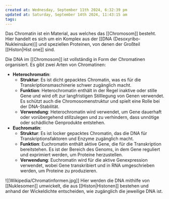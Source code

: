 ```yaml
---
created at: Wednesday, September 11th 2024, 6:32:39 pm
updated at: Saturday, September 14th 2024, 11:43:15 am
tags: 
---
```

Das Chromatin ist ein Material, aus welches das [[Chromosom]] besteht.
Hier handelt es sich um ein Komplex aus der [[DNA (Desoxyribo-Nukleinsäure)]] und speziellen Proteinen, von denen der Großteil [[Histon|Hist one]] sind.

Die DNA im [[Chromosom]] ist vollständig in Form der Chromatinen organisiert.
Es gibt zwei Arten von Chromatinen:

- **Heterochromatin**:
    - **Struktur**: Es ist dicht gepacktes Chromatin, was es für die Transkriptionsmaschinerie schwer zugänglich macht.
    - **Funktion**: Heterochromatin enthält in der Regel inaktive oder stille Gene und wird oft zur langfristigen Stilllegung von Genen verwendet. Es schützt auch die Chromosomenstruktur und spielt eine Rolle bei der DNA-Stabilität.
    - **Verwendung**: Heterochromatin wird verwendet, um Gene dauerhaft oder vorübergehend stillzulegen und zu verhindern, dass unnötige oder schädliche Genprodukte entstehen.
- **Euchromatin**:
    - **Struktur**: Es ist locker gepacktes Chromatin, das die DNA für Transkriptionsfaktoren und Enzyme zugänglich macht.
    - **Funktion**: Euchromatin enthält aktive Gene, die für die Transkription bereitstehen. Es ist der Bereich des Genoms, in dem Gene reguliert und exprimiert werden, um Proteine herzustellen.
    - **Verwendung**: Euchromatin wird für die aktive Genexpression verwendet, wobei Gene transkribiert und in RNA umgeschrieben werden, um Proteine zu produzieren.

![[Wikipedia/Chromatinformen.jpg]]
Hier werden die DNA mithilfe von [[Nuklesomen]] umwickelt, die aus [[Histon|Histonen]] bestehen und anhand der Wickeldichte entscheiden, wie zugänglich die jeweilige DNA ist.
